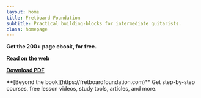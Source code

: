 ```yaml
---
layout: home
title: Fretboard Foundation
subtitle: Practical building-blocks for intermediate guitarists.
class: homepage
---
```


<div class="font-larger" markdown="block">

**Get the 200+ page ebook, for free.**

**[Read on the web](book.html)**

**[Download PDF](https://pages.fretboardfoundation.com/pdf)**

</div>

<span class="font-larger" markdown="block">
**[Beyond the book](https://fretboardfoundation.com)**  
</span>
Get step-by-step courses, free lesson videos, study tools, articles, and more.

<div style="margin-bottom: 50px;"></div>
<div></div>
